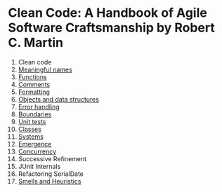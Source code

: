 # Clean Code: A Handbook of Agile Software Craftsmanship by Robert C. Martin 

1. Clean code
2. [Meaningful names](meaningful-names.md)
3. [Functions](functions.md)
4. [Comments](comments.md)
5. [Formatting](formatting.md)
6. [Objects and data structures](objects-and-data-structures.md)
7. [Error handling](error-handling.md)
8. [Boundaries](boundaries.md)
9. [Unit tests](unit-tests.md)
10. [Classes](classes.md)
11. [Systems](systems.md)
12. [Emergence](emergence.md)
12. [Concurrency](concurrency.md)
13. Successive Refinement
14. JUnit Internals
15. Refactoring SerialDate
16. [Smells and Heuristics](smells-and-heuristics.md) 
